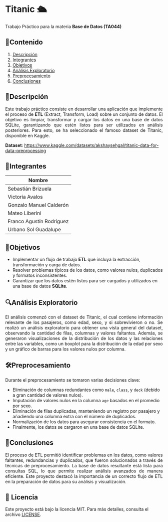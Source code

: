 # Titanic 🛳️
Trabajo Práctico para la materia **Base de Datos (TA044)**

## 📑Contenido

1. [Descripción](#descripción)
2. [Integrantes](#integrantes)
3. [Objetivos](#objetivos)
4. [Análisis Exploratorio](#análisis-exploratorio)
5. [Preprocesamiento](#preprocesamiento)
6. [Conclusiones](#conclusiones)

## 📄Descripción <a name="descripción"></a>

<div align="justify">
Este trabajo práctico consiste en desarrollar una aplicación que implemente el proceso de <b>ETL</b> (Extract, Transform, Load) sobre un conjunto de datos. El objetivo es limpiar, transformar y cargar los datos en una base de datos SQLite, garantizando que estén listos para ser utilizados en análisis posteriores. Para esto, se ha seleccionado el famoso dataset de Titanic, disponible en Kaggle.
</div>

**Dataset**: https://www.kaggle.com/datasets/akshaysehgal/titanic-data-for-data-preprocessing

## 👥Integrantes <a name="integrantes"></a>

| Nombre                    |
|---------------------------|
| Sebastián Brizuela        |
| Victoria Avalos           |
| Gonzalo Manuel Calderón   |
| Mateo Liberini            |
| Franco Agustín Rodriguez  |
| Urbano Sol Guadalupe      |

## 🎯Objetivos <a name="objetivos"></a>

- Implementar un flujo de trabajo **ETL** que incluya la extracción, transformación y carga de datos.
- Resolver problemas típicos de los datos, como valores nulos, duplicados y formatos inconsistentes.
- Garantizar que los datos estén listos para ser cargados y utilizados en una base de datos **SQLite**.

## 🔍Análisis Exploratorio <a name="análisis-exploratorio"></a>

<div align="justify">
El análisis comenzó con el dataset de Titanic, el cual contiene información relevante de los pasajeros, como edad, sexo, y si sobrevivieron o no. Se realizó un análisis exploratorio para obtener una vista general del dataset, observando la cantidad de filas, columnas y valores faltantes. Además, se generaron visualizaciones de la distribución de los datos y las relaciones entre las variables, como un boxplot para la distribución de la edad por sexo y un gráfico de barras para los valores nulos por columna.
</div>

## 🛠️Preprocesamiento <a name="preprocesamiento"></a>

Durante el preprocesamiento se tomaron varias decisiones clave:
- Eliminación de columnas redundantes como `male`, `class`, y `deck` (debido a gran cantidad de valores nulos).
- Imputación de valores nulos en la columna `age` basados en el promedio por sexo.
- Eliminación de filas duplicadas, manteniendo un registro por pasajero y añadiendo una columna extra con el número de duplicados.
- Normalización de los datos para asegurar consistencia en el formato.
- Finalmente, los datos se cargaron en una base de datos SQLite.

## 📝Conclusiones <a name="conclusiones"></a>

<div align="justify">
El proceso de ETL permitió identificar problemas en los datos, como valores faltantes, redundancias y duplicados, que fueron solucionados a través de técnicas de preprocesamiento. La base de datos resultante está lista para consultas SQL, lo que permite realizar análisis avanzados de manera eficiente. Este proyecto destacó la importancia de un correcto flujo de ETL en la preparación de datos para su análisis y visualización.
</div>

## 📄 Licencia  
Este proyecto está bajo la licencia MIT. Para más detalles, consulta el archivo [LICENSE](./LICENSE).
